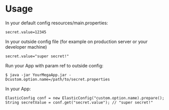 # Usage

In your default config resources/main.properties:
```
secret.value=12345
```

In your outside config file (for example on production server or your developer machine)
```
secret.value="super secret!"
```

Run your App with param ref to outside config:
```
$ java -jar YourMegaApp.jar -Dcustom.option.name=/path/to/secret.properties
```

In your App:
```
ElasticConfig conf = new ElasticConfig("custom.option.name).prepare();
String secretValue = conf.get("secret.value"); // "super secret!"
```
